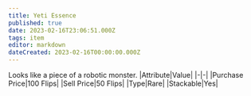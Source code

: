 ```yaml
---
title: Yeti Essence
published: true
date: 2023-02-16T23:06:51.000Z
tags: item
editor: markdown
dateCreated: 2023-02-16T00:00:00.000Z
---
```


Looks like a piece of a robotic monster.
|Attribute|Value|
|-|-|
|Purchase Price|100 Flips|
|Sell Price|50 Flips|
|Type|Rare|
|Stackable|Yes|

